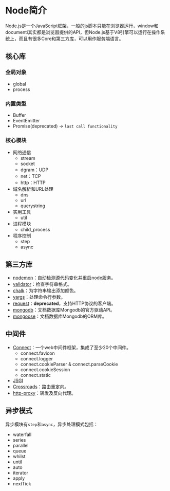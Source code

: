 # Node简介

Node.js是一个JavaScript框架，一般的js脚本只能在浏览器运行，window和documenti其实都是浏览器提供的API，但Node.js基于V8引擎可以运行在操作系统上，而且有很多Core和第三方库，可以用作服务端语言。


## 核心库

### 全局对象
- global
- process


### 内置类型
- Buffer
- EventEmitter
- Promise(deprecated) -> `last call functionality`

 
### 核心模块
- 网络通信
    - stream
    - socket
    - dgram：UDP
    - net：TCP
    - http：HTTP
- 域名解析和URL处理
    - dns
    - url
    - querystring
- 实用工具
    - util
- 进程模块
    - child_process
- 程序控制
    - step
    - async


## 第三方库

- [nodemon](https://www.npmjs.com/package/nodemon)：自动检测源代码变化并重启node服务。
- [validator](https://www.npmjs.com/package/validator)：检查字符串格式。
- [chalk](https://www.npmjs.com/package/chalk)：为字符串输出添加颜色。
- [yargs](https://www.npmjs.com/package/yargs)：处理命令行参数。
- [request](https://www.npmjs.com/package/request)：**deprecated**，支持HTTP协议的客户端。
- [mongodb](https://mongodb.github.io/node-mongodb-native/)：文档数据库Mongodb的官方驱动API。
- [mongoose](https://mongoosejs.com/)：文档数据库Mongodb的ORM库。



## 中间件
- [Connect](https://github.com/senchalabs/connect)：一个web中间件框架，集成了至少20个中间件。
    - connect.favicon
    - connect.logger
    - connect.cookieParser & connect.parseCookie
    - connect.cookieSession
    - connect.static
- [JSGI](http://wiki.commonjs.org/wiki/JSGI)
- [Crossroads](https://millermedeiros.github.io/crossroads.js/)：路由重定向。
- [http-proxy](https://www.npmjs.com/package/http-proxy)：转发及反向代理。


## 异步模式
异步模块有`step`和`async`，异步处理模式包括：

- waterfall
- series
- parallel
- queue
- whilst
- until
- auto
- iterator
- apply
- nextTick
